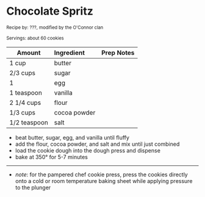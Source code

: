 # Chocolate Spritz

<small>Recipe by: ???, modified by the O'Connor clan</small>

<small>Servings: about 60 cookies</small>

| Amount       | Ingredient   | Prep Notes |
| ------------ | :----------- | :--------- |
| 1 cup        | butter       |            |
| 2/3 cups     | sugar        |            |
| 1            | egg          |            |
| 1 teaspoon   | vanilla      |            |
| 2 1/4 cups   | flour        |            |
| 1/3 cups     | cocoa powder |            |
| 1/2 teaspoon | salt         |            |

- beat butter, sugar, egg, and vanilla until fluffy
- add the flour, cocoa powder, and salt and mix until just combined
- load the cookie dough into the dough press and dispense
- bake at 350° for 5-7 minutes

---

- _note_: for the pampered chef cookie press, press the cookies directly onto a cold or room temperature baking sheet while applying pressure to the plunger

<!-- Tags:
- chocolate
- cookie
- vegetarian
- oven
-->
